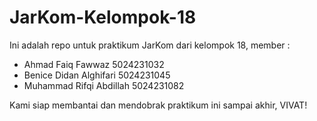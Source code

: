 # JarKom-Kelompok-18

Ini adalah repo untuk praktikum JarKom dari kelompok 18, member :

- Ahmad Faiq Fawwaz 5024231032
- Benice Didan Alghifari 5024231045
- Muhammad Rifqi Abdillah 5024231082

Kami siap membantai dan mendobrak praktikum ini sampai akhir, VIVAT!
